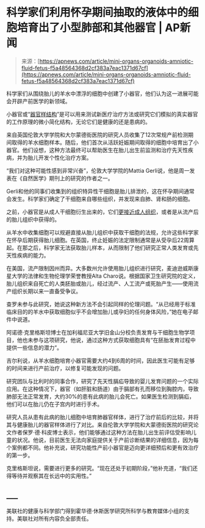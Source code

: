<!--yml

category: 未分类

date: 2024-05-27 14:45:17

-->

# 科学家们利用怀孕期间抽取的液体中的细胞培育出了小型肺部和其他器官 | AP新闻

> 来源：[https://apnews.com/article/mini-organs-organoids-amniotic-fluid-fetus-f5a48564368d2cf383a7eac1371d67cf](https://apnews.com/article/mini-organs-organoids-amniotic-fluid-fetus-f5a48564368d2cf383a7eac1371d67cf)

科学家们从围绕胎儿的羊水中漂浮的细胞中创建了小器官，他们认为这一进展可能会开辟产前医学的新领域。

小器官或“[器官样结构](https://apnews.com/article/science-health-14edb6a6d19893c3dd15a879f3cd2a56)”是可以用来测试新医疗治疗方法或研究它们模拟的真实器官的工作原理的微小简化结构，无论它们是健康的还是患病的。

来自英国伦敦大学学院和大尔蒙德街医院的研究人员收集了12次常规产前检测期间取得的羊水细胞样本。随后，他们首次从活跃妊娠期间取得的细胞中培育出了小器官。他们设想，这种方法最终可以帮助医生在胎儿出生前监测和治疗先天性疾病，并为胎儿开发个性化治疗方案。

“我们对这种可能性感到非常兴奋”，伦敦大学学院的Mattia Gerli说，他是周一发表在《自然医学》期刊上的研究的作者之一。

Gerli和他的同事们收集到的组织特异性干细胞是胎儿排泄的，这在怀孕期间通常会发生。科学家们确定了干细胞来自哪些组织，并发现来自肺、肾和肠的细胞。

之前，小器官是从成人干细胞衍生出来的，它们[更接近成人组织](https://www.ncbi.nlm.nih.gov/pmc/articles/PMC10192887/)，或者是从流产后的胎儿组织中获得的。

从羊水中收集细胞可以规避直接从胎儿组织中获取干细胞的法规，允许这些科学家在怀孕后期获得胎儿细胞。在英国，终止妊娠的法定限制通常是从受孕后22周算起。在那之后，科学家无法获取胎儿样本，从而限制了他们研究正常人类发育或先天性疾病的能力。

在美国，流产限制因州而异。大多数州允许使用胎儿组织进行研究，麦迪逊威斯康星大学的法律和生物伦理学荣誉教授Alta Charo说。根据国家卫生研究院的定义，胎儿组织来自死亡的人类胚胎或胎儿，经过流产、人工流产或死胎产生——使用流产组织长期以来一直备受争议。

查罗未参与此研究，她说这种新方法不会引起同样的伦理问题。“从已经用于标准临床目的的羊水中获取细胞似乎不会增加胎儿或孕妇的任何身体风险，”她在电子邮件中说道。

阿诺德·克里格斯坦博士在加利福尼亚大学旧金山分校负责发育与干细胞生物学项目，他也未参与这项研究，他说，通过这种方式获取细胞具有“在胚胎发育过程中提供一些信息的潜力”。

吉尔利说，从羊水细胞培育小器官需要大约4到6周的时间，因此医生可能有足够的时间来进行产前治疗，以修复可能发现的问题。

研究团队与比利时的同事合作，研究了先天性膈疝导致的婴儿发育问题的一个实际应用。在这种情况下，器官（如肝脏和肠道）由于膈部有孔而移位到胸腔内，导致肺部无法正常发育，大约30%的患有此病的胎儿会死亡。如果医生检测到膈疝，他们可以在胎儿仍在子宫内时进行手术。

研究人员从患有此病的胎儿细胞中培育肺器官样体，进行了治疗前后的比较，并将其与健康胎儿的器官样体进行了对比。来自伦敦大学学院和大蒙德街医院的研究论文作者保罗·德·科皮博士表示，他们能够通过这种方法在胎儿出生前评估受影响儿童的状况。他说，目前医生无法向家庭提供关于产前诊断结果的详细信息，因为每个案例都不同。他补充说，研究功能性产前小器官是迈向更详细预后和更有效治疗的第一步。

克里格斯坦说，需要进行更多的研究。“现在还处于初期阶段，”他补充道，“我们还得等待并观察其在长远中的实用性。”

## ___

美联社的健康与科学部门得到霍华德·休斯医学研究所科学与教育媒体小组的支持。美联社对所有内容负全部责任。
